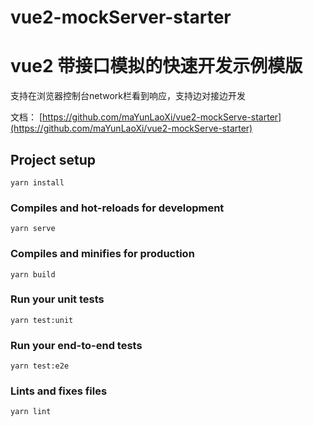 # vue2-mockServer-starter

# vue2 带接口模拟的快速开发示例模版

支持在浏览器控制台network栏看到响应，支持边对接边开发

文档： [https://github.com/maYunLaoXi/vue2-mockServe-starter](https://github.com/maYunLaoXi/vue2-mockServe-starter)


## Project setup
```
yarn install
```

### Compiles and hot-reloads for development
```
yarn serve
```

### Compiles and minifies for production
```
yarn build
```

### Run your unit tests
```
yarn test:unit
```

### Run your end-to-end tests
```
yarn test:e2e
```

### Lints and fixes files
```
yarn lint
```

